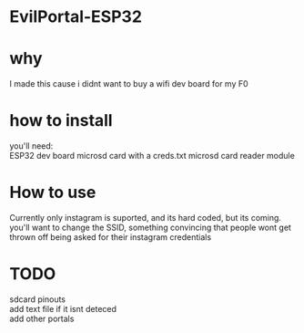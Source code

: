 # EvilPortal-ESP32


# why
I made this cause i didnt want to buy a wifi dev board for my F0


# how to install
you'll need:  
ESP32 dev board
microsd card with a creds.txt
microsd card reader  module

# How to use
Currently only instagram is suported, and its hard coded, but its coming.  
you'll want to change the SSID, something convincing that people wont get thrown off being asked for their instagram credentials


# TODO
sdcard pinouts  
add text file if it isnt deteced  
add other portals
